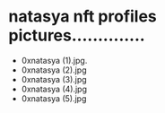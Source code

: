 # natasya nft profiles pictures..............
- 0xnatasya (1).jpg.
- 0xnatasya (2).jpg
- 0xnatasya (3).jpg
- 0xnatasya (4).jpg
- 0xnatasya (5).jpg
